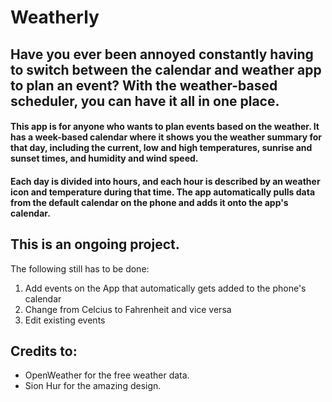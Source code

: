 # Weatherly

## Have you ever been annoyed constantly having to switch between the calendar and weather app to plan an event? With the weather-based scheduler, you can have it all in one place. 

#### This app is for anyone who wants to plan events based on the weather. It has a week-based calendar where it shows you the weather summary for that day, including the current, low and high temperatures, sunrise and sunset times, and humidity and wind speed. 
#### Each day is divided into hours, and each hour is described by an weather icon and temperature during that time. The app automatically pulls data from the default calendar on the phone and adds it onto the app's calendar. 

## This is an ongoing project. 
The following still has to be done:

1. Add events on the App that automatically gets added to the phone's calendar 
2. Change from Celcius to Fahrenheit and vice versa
3. Edit existing events








## Credits to:
- OpenWeather for the free weather data.
- Sion Hur for the amazing design.
